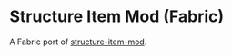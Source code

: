 # Structure Item Mod (Fabric)
A Fabric port of [structure-item-mod](https://github.com/QuImUfu/structure-item-mod).
